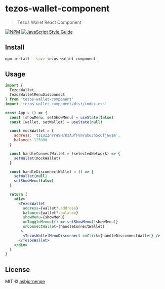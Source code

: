 # tezos-wallet-component

> Tezos Wallet React Component

[![NPM](https://img.shields.io/npm/v/tezos-wallet-component.svg)](https://www.npmjs.com/package/tezos-wallet-component) [![JavaScript Style Guide](https://img.shields.io/badge/code_style-standard-brightgreen.svg)](https://standardjs.com)

## Install

```bash
npm install --save tezos-wallet-component
```

## Usage

```jsx
import { 
  TezosWallet,
  TezosWalletMenuDisconnect 
} from 'tezos-wallet-component'
import 'tezos-wallet-component/dist/index.css'

const App = () => {
  const [showMenu, setShowMenu] = useState(false)
  const [wallet, setWallet] = useState(null)

  const mockWallet = {
    address: 'tz1UZZnrre9H7KzAufFVm7ubuJh5cCfjGwam',
    balance: 125000
  }

  const handleConnectWallet = (selectedNetwork) => {
    setWallet(mockWallet)
  }

  const handleDisconnectWallet = () => {
    setWallet(null)
    setShowMenu(false)
  }

  return (
    <div>
      <TezosWallet
        address={wallet?.address}
        balance={wallet?.balance}
        showMenu={showMenu}
        onToggleMenu={() => setShowMenu(!showMenu)}
        onConnectWallet={handleConnectWallet}
       >
        <TezosWalletMenuDisconnect onClick={handleDisconnectWallet} />
      </TezosWallet>
    </div>
  )
}
```

## License

MIT © [asbjornenge](https://github.com/asbjornenge)
